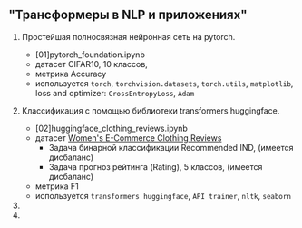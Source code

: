 ## "Трансформеры в NLP и приложениях"

1. Простейшая полносвязная нейронная сеть на pytorch.  
    * [01]pytorch_foundation.ipynb  
    * датасет CIFAR10, 10 классов,  
    * метрика Accuracy
    * используется `torch`, `torchvision.datasets`, `torch.utils`, `matplotlib`, loss and optimizer: `CrossEntropyLoss`, `Adam`

2. Классификация с помощью библиотеки transformers huggingface.  
      * [02]huggingface_clothing_reviews.ipynb  
      * датасет [Women's E-Commerce Clothing Reviews](https://www.kaggle.com/datasets/nicapotato/womens-ecommerce-clothing-reviews)
         * Задача бинарной классификации Recommended IND, (имеется дисбаланс)  
         * Задача прогноз рейтинга (Rating), 5 классов, (имеется дисбаланс)    
      * метрика F1
      * используется `transformers huggingface`, `API trainer`, `nltk`, `seaborn`  

3. 
4.
